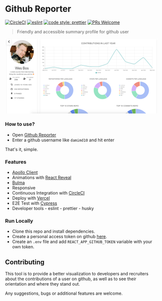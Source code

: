 # Github Reporter

[![CircleCI](https://circleci.com/gh/Damimd10/reporter/tree/master.svg?style=shield)](https://circleci.com/gh/Damimd10/reporter/tree/master) [![eslint](https://img.shields.io/badge/eslint-enabled-green.svg)](https://eslint.org/) [![code style: prettier](https://img.shields.io/badge/code_style-prettier-ff69b4.svg)](https://github.com/prettier/prettier) [![PRs Welcome](https://img.shields.io/badge/PRs-welcome-brightgreen.svg?style=flat-square)](http://makeapullrequest.com)

> Friendly and accessible summary profile for github user

![Screenshot](./media/example-1.png)

### How to use?

- Open [Github Reporter](https://github-reporter.now.sh/)
- Enter a github username like `damimd10` and hit enter

That's it, simple.

### Features

- [Apollo Client](https://www.apollographql.com/)
- Animations with [React Reveal](https://www.react-reveal.com/)
- [Bulma](https://bulma.io/)
- Responsive
- Continuous Integration with [CircleCI](https://circleci.com/)
- Deploy with [Vercel](https://vercel.com/)
- E2E Test with [Cypress](https://www.cypress.io/)
- Developer tools - eslint - prettier - husky

### Run Locally

- Clone this repo and install dependencies.
- Create a personal access token on github [here](https://help.github.com/en/github/authenticating-to-github/creating-a-personal-access-token-for-the-command-line).
- Create an `.env` file and add `REACT_APP_GITHUB_TOKEN` variable with your own token.

## Contributing

This tool is to provide a better visualization to developers and recruiters about the contributions of a user on github, as well as to see their orientation and where they stand out.

Any suggestions, bugs or additional features are welcome.
